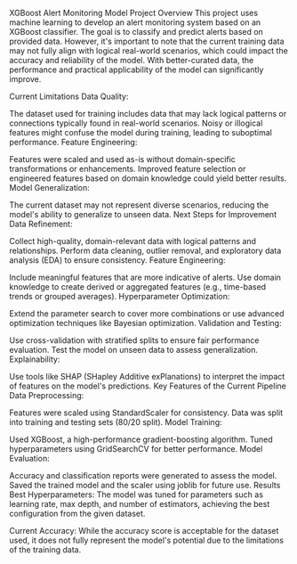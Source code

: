 XGBoost Alert Monitoring Model
Project Overview
This project uses machine learning to develop an alert monitoring system based on an XGBoost classifier. The goal is to classify and predict alerts based on provided data. However, it's important to note that the current training data may not fully align with logical real-world scenarios, which could impact the accuracy and reliability of the model. With better-curated data, the performance and practical applicability of the model can significantly improve.

Current Limitations
Data Quality:

The dataset used for training includes data that may lack logical patterns or connections typically found in real-world scenarios.
Noisy or illogical features might confuse the model during training, leading to suboptimal performance.
Feature Engineering:

Features were scaled and used as-is without domain-specific transformations or enhancements.
Improved feature selection or engineered features based on domain knowledge could yield better results.
Model Generalization:

The current dataset may not represent diverse scenarios, reducing the model's ability to generalize to unseen data.
Next Steps for Improvement
Data Refinement:

Collect high-quality, domain-relevant data with logical patterns and relationships.
Perform data cleaning, outlier removal, and exploratory data analysis (EDA) to ensure consistency.
Feature Engineering:

Include meaningful features that are more indicative of alerts.
Use domain knowledge to create derived or aggregated features (e.g., time-based trends or grouped averages).
Hyperparameter Optimization:

Extend the parameter search to cover more combinations or use advanced optimization techniques like Bayesian optimization.
Validation and Testing:

Use cross-validation with stratified splits to ensure fair performance evaluation.
Test the model on unseen data to assess generalization.
Explainability:

Use tools like SHAP (SHapley Additive exPlanations) to interpret the impact of features on the model's predictions.
Key Features of the Current Pipeline
Data Preprocessing:

Features were scaled using StandardScaler for consistency.
Data was split into training and testing sets (80/20 split).
Model Training:

Used XGBoost, a high-performance gradient-boosting algorithm.
Tuned hyperparameters using GridSearchCV for better performance.
Model Evaluation:

Accuracy and classification reports were generated to assess the model.
Saved the trained model and the scaler using joblib for future use.
Results
Best Hyperparameters:
The model was tuned for parameters such as learning rate, max depth, and number of estimators, achieving the best configuration from the given dataset.

Current Accuracy:
While the accuracy score is acceptable for the dataset used, it does not fully represent the model's potential due to the limitations of the training data.
